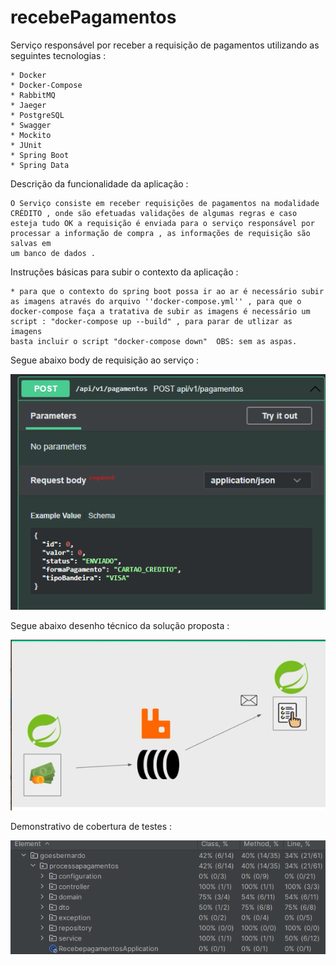 # recebePagamentos
Serviço responsável por receber a requisição de pagamentos utilizando as seguintes tecnologias : 

	* Docker
	* Docker-Compose
	* RabbitMQ
	* Jaeger
	* PostgreSQL
	* Swagger
	* Mockito
	* JUnit
	* Spring Boot
	* Spring Data
	
Descrição da funcionalidade da aplicação :

	O Serviço consiste em receber requisições de pagamentos na modalidade CRÉDITO , onde são efetuadas validações de algumas regras e caso esteja tudo OK a requisição é enviada para o serviço responsável por processar a informação de compra , as informações de requisição são salvas em
	um banco de dados . 
	
	
Instruções básicas para subir o contexto da aplicação :

	* para que o contexto do spring boot possa ir ao ar é necessário subir as imagens através do arquivo ''docker-compose.yml'' , para que o docker-compose faça a tratativa de subir as imagens é necessário um script : "docker-compose up --build" , para parar de utlizar as imagens
	basta incluir o script "docker-compose down"  OBS: sem as aspas.
	

Segue abaixo body de requisição ao serviço : 

![img_1.png](img_1.png)

Segue abaixo desenho técnico da solução proposta : 

![img_2.png](img_2.png)

Demonstrativo de cobertura de testes : 

![img_3.png](img_3.png)



	


	
